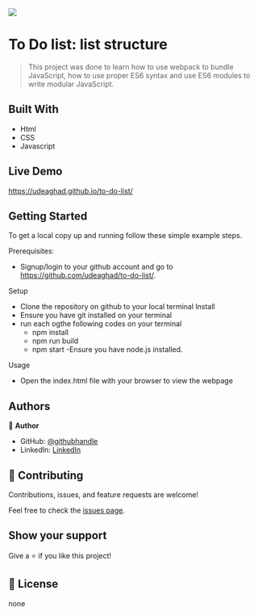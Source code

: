 ![](https://img.shields.io/badge/Microverse-blueviolet)

# To Do list: list structure

> This project was done to learn how to use webpack to bundle JavaScript, how to use proper ES6 syntax and use ES6 modules to write modular JavaScript.

## Built With

- Html
- CSS 
- Javascript


## Live Demo
https://udeaghad.github.io/to-do-list/


## Getting Started

To get a local copy up and running follow these simple example steps.


Prerequisites: 
   - Signup/login to your github account and go to https://github.com/udeaghad/to-do-list/.
   
Setup
   - Clone the repository on github to your local terminal
Install
   - Ensure you have git installed on your terminal
   - run each ogthe following codes on your terminal
      -  npm install
      -  npm run build
      -  npm start
   -Ensure you have node.js installed.
  
Usage
   - Open the index.html file with your browser to view the webpage

## Authors

👤 **Author**

- GitHub: [@githubhandle](https://github.com/udeaghad)
- LinkedIn: [LinkedIn](https://www.linkedin.com/in/dozie-udeagha/)

## 🤝 Contributing

Contributions, issues, and feature requests are welcome!

Feel free to check the [issues page](https://github.com/udeaghad/to-do-list/issues).

## Show your support

Give a ⭐️ if you like this project!

## 📝 License

none
